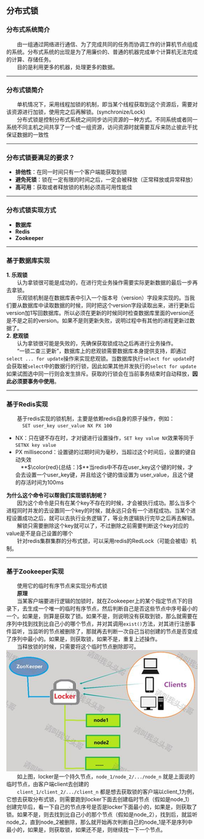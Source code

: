 ## 分布式锁  

### 分布式系统简介  

&emsp;&emsp;由一组通过网络进行通信、为了完成共同的任务而协调工作的计算机节点组成的系统。分布式系统的出现是为了用廉价的、普通的机器完成单个计算机无法完成的计算、存储任务。  
&emsp;&emsp;目的是利用更多的机器，处理更多的数据。

---

### 分布式锁简介
  
&emsp;&emsp;单机情况下，采用线程加锁的机制，即当某个线程获取到这个资源后，需要对该资源进行加锁，使用完之后再解锁。(synchronize/Lock)  
&emsp;&emsp;分布式锁是控制分布式系统之间同步访问资源的一种方式。不同系统或者同一系统不同主机之间共享了一个或一组资源，访问资源时就需要互斥来防止彼此干扰保证数据的一致性

---

### 分布式锁要满足的要求？  

* **排他性**：在同一时间只有一个客户端能获取到锁
* **避免死锁**：锁在一定有限的时间之后，一定会被释放（正常释放或异常释放）
* **高可用**：获取或者释放锁的机制必须高可用性能佳

---

### 分布式锁实现方式  

* **数据库**
* **Redis**
* **Zookeeper**  

---

### 基于数据库实现  

**1. 乐观锁**  
&emsp;&emsp;认为拿锁很可能是成功的，在进行完业务操作需要实际更新数据的最后一步再去拿锁。  
&emsp;&emsp;乐观锁机制是在数据库表中引入一个版本号（version）字段来实现的。当我们要从数据库中读取数据的时候，同时把这个version字段读取出来，进行更新后version加1写回数据库。所以必须在更新的时候同时检查数据库里面的version还是不是之前的version。如果不是则更新失败，说明过程中有其他的进程更新过数据了。  
**2. 悲观锁**  
&emsp;&emsp;认为拿锁很可能是失败的，先确保获取锁成功之后再进行业务操作。  
&emsp;&emsp;“一锁二查三更新”，数据库上的悲观锁需要数据库本身提供支持，即通过`select ... for update`操作来实现悲观锁。当数据库执行`select for update`时会获取被`select`中的数据行的行锁，因此如果其他并发执行的`select for update`如果试图选中同一行则会发生排斥。获取的行锁会在当前事务结束时自动释放，**因此必须要事务中使用**。

---

### 基于Redis实现  

&emsp;&emsp;基于redis实现的锁机制，主要是依赖redis自身的原子操作，例如：  
&emsp;&emsp;&emsp;`SET user_key user_value NX PX 100`  
* NX：只在键不存在时，才对键进行设置操作，`SET key value NX`效果等同于`SETNX key value`
* PX millisecond：设置键的过期时间为毫秒，当超过这个时间后，设置的键自动失效  
&emsp;**$\color{red}{总结：}$**当redis中不存在user_key这个键的时候，才会去设置一个user_key键，并且给这个键的值设置为 user_value，且这个键的存活时间为100ms

**为什么这个命令可以帮我们实现锁机制呢？**  
&emsp;&emsp;因为这个命令是只有在某个key不存在的时候，才会被执行成功。那么当多个进程同时并发的去设置同一个key的时候，就永远只会有一个进程成功。当某个进程设置成功之后，就可以去执行业务逻辑了，等业务逻辑执行完毕之后再去解锁。  
&emsp;&emsp;解锁只需要删除这个key就可以了，不过删除之前需要判断这个key对应的value是不是自己设置的哪个  
&emsp;&emsp;针对redis集群集群的分布式锁，可以采用redis的RedLock（可能会被墙）机制。

---

### 基于Zookeeper实现   

&emsp;&emsp;使用它的临时有序节点来实现分布式锁  
&emsp;&emsp;**原理**  
&emsp;&emsp;当某客户端要进行逻辑的加锁时，就在Zookeeper上的某个指定节点下的目录下，去生成一个唯一的临时有序节点，然后判断自己是否这些节点中序号最小的一个。如果是，则算是获取了锁。如果不是，则说明没有获取到锁，那么就需要在序列中找到找到比自己小的哪个节点，并对其调用`exist()`方法，对其进行注册事件监听，当监听的节点被删除了，那就再去判断一次自己当初创建的节点是否变成了序列中最小的。如果是，则获取锁，如果不是，重复上述操作。  
&emsp;&emsp;当释放锁的时候，只需要将这个临时节点删除即可。  
![image](https://github.com/cmlx1218/spring-practice/blob/master/lock-practice/image/zookeeper.png)  
&emsp;&emsp;如上图，locker是一个持久节点，`node_1/node_2/.../node_n` 就是上面说的临时节点，由客户端client去创建的  
&emsp;&emsp;`client_1/client_2/.../client_n` 都是想去获取锁的客户端以client_1为例，它想去获取分布式锁，则需要跑到locker下面去创建临时节点（假如是node_1）创建完毕后，看一下自己的节点序号是否是locker下面最小的，如果是，则获取了锁。如果不是，则去找到比自己小的那个节点（假如是node_2），找到后，就监听node_2，直到node_2被删除，那么就开始再次判断自己的node_1是不是序列中最小的，如果是，则获取锁，如果还不是，则继续找一下一个节点。  
